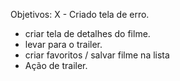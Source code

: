 Objetivos:
X - Criado tela de erro.
 - criar tela de detalhes do filme.
 - levar para o trailer.
 - criar favoritos / salvar filme na lista
 - Ação de trailer.